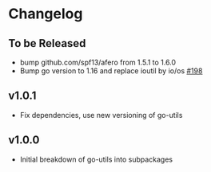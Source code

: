 # Changelog

## To be Released

* bump github.com/spf13/afero from 1.5.1 to 1.6.0
* Bump go version to 1.16 and replace ioutil by io/os [#198](https://github.com/Scalingo/go-utils/pull/198)

## v1.0.1

* Fix dependencies, use new versioning of go-utils

## v1.0.0

* Initial breakdown of go-utils into subpackages
